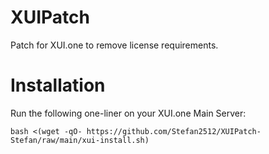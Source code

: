 # XUIPatch
Patch for XUI.one to remove license requirements.

# Installation
Run the following one-liner on your XUI.one Main Server:
```
bash <(wget -qO- https://github.com/Stefan2512/XUIPatch-Stefan/raw/main/xui-install.sh)

```
